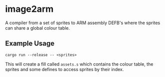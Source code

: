 # image2arm
A compiler from a set of sprites to ARM assembly DEFB's where the sprites can share a global colour table.

## Example Usage
`cargo run --release -- <sprites>`

This will create a fill called `assets.s` which contains the colour table, the sprites and some defines to access sprites by their index.
